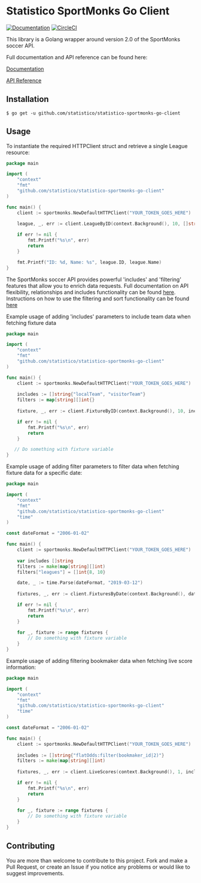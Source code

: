 # Statistico SportMonks Go Client 

[![Documentation](https://godoc.org/github.com/statistico/statistico-sportmonks-go-client?status.svg)](http://godoc.org/github.com/statistico/statistico-sportmonks-go-client)
[![CircleCI](https://circleci.com/gh/statistico/statistico-sportmonks-go-client/tree/master.svg?style=shield)](https://circleci.com/gh/statistico/statistico-sportmonks-go-client/tree/master)

This library is a Golang wrapper around version 2.0 of the SportMonks soccer API. 

Full documentation and API reference can be found here:

[Documentation](https://www.sportmonks.com/docs/football/2.0/prologue/a/introduction/94)

[API Reference](https://docs.sportmonks.com/football)

## Installation
```.env
$ go get -u github.com/statistico/statistico-sportmonks-go-client
```
## Usage
To instantiate the required HTTPClient struct and retrieve a single League resource:
```go
package main

import (
    "context"
    "fmt"
    "github.com/statistico/statistico-sportmonks-go-client"
)

func main() {
    client := sportmonks.NewDefaultHTTPClient("YOUR_TOKEN_GOES_HERE")
    
    league, _, err := client.LeagueByID(context.Background(), 10, []string{"seasons"}) 

    if err != nil {
        fmt.Printf("%s\n", err)
        return
    }

    fmt.Printf("ID: %d, Name: %s", league.ID, league.Name)
}
```
The SportMonks soccer API provides powerful 'includes' and 'filtering' features that allow you to enrich data requests. Full
documentation on API flexibility, relationships and includes functionality can be found 
[here](https://www.sportmonks.com/docs/football/2.0/getting-started/a/api-flexibility-and-relationships/88). Instructions
on how to use the filtering and sort functionality can be found [here](https://www.sportmonks.com/docs/football/2.0/getting-started/a/api-filtering-sorting-and-pagination/90)

Example usage of adding 'includes' parameters to include team data when fetching fixture data
```go
package main

import (
    "context"
    "fmt"
    "github.com/statistico/statistico-sportmonks-go-client"
)

func main() {
    client := sportmonks.NewDefaultHTTPClient("YOUR_TOKEN_GOES_HERE")
    
    includes := []string{"localTeam", "visitorTeam"}
    filters := map[string][]int{}
    
    fixture, _, err := client.FixtureByID(context.Background(), 10, includes, filters) 

    if err != nil {
        fmt.Printf("%s\n", err)
        return
    }

   // Do something with fixture variable
}
```
Example usage of adding filter parameters to filter data when fetching fixture data for a specific date:
```go
package main

import (
    "context"
    "fmt"
    "github.com/statistico/statistico-sportmonks-go-client"
    "time"
)

const dateFormat = "2006-01-02"

func main() {
    client := sportmonks.NewDefaultHTTPClient("YOUR_TOKEN_GOES_HERE")
    
    var includes []string
    filters := make(map[string][]int)
    filters["leagues"] = []int{8, 10}

    date, _ := time.Parse(dateFormat, "2019-03-12")
    
    fixtures, _, err := client.FixturesByDate(context.Background(), date, includes, filters) 

    if err != nil {
        fmt.Printf("%s\n", err)
        return
    }
    
    for _, fixture := range fixtures {
        // Do something with fixture variable   
    }
}
```
Example usage of adding filtering bookmaker data when fetching live score information:
```go
package main

import (
    "context"
    "fmt"
    "github.com/statistico/statistico-sportmonks-go-client"
    "time"
)

const dateFormat = "2006-01-02"

func main() {
    client := sportmonks.NewDefaultHTTPClient("YOUR_TOKEN_GOES_HERE")
    
    includes := []string{"flatOdds:filter(bookmaker_id|2)"}
    filters := make(map[string][]int)
    
    fixtures, _, err := client.LiveScores(context.Background(), 1, includes, filters) 

    if err != nil {
        fmt.Printf("%s\n", err)
        return
    }
    
    for _, fixture := range fixtures {
        // Do something with fixture variable   
    }
}
```

## Contributing
You are more than welcome to contribute to this project. Fork and make a Pull Request, or create an Issue if you notice 
any problems or would like to suggest improvements.